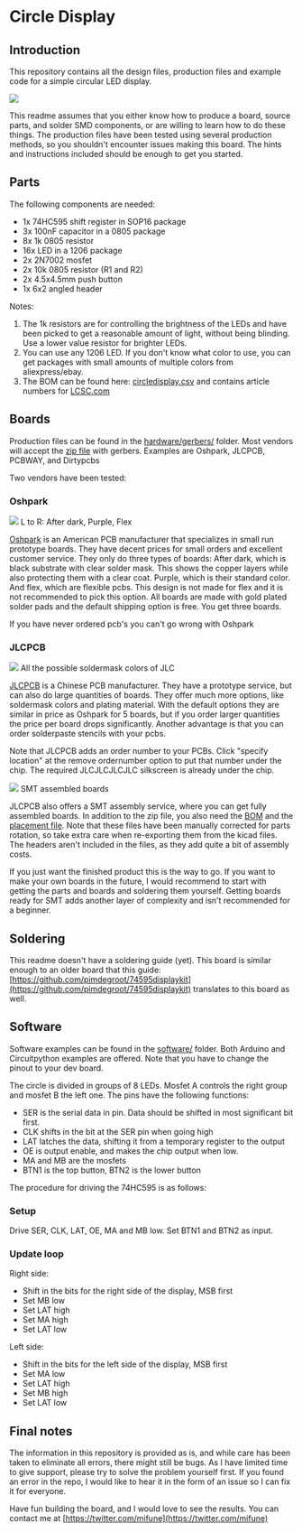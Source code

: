# Circle Display 

## Introduction
This repository contains all the design files, production files and example code for a simple circular LED display.

![](images/IMG_3059.JPG)

This readme assumes that you either know how to produce a board, source parts, and solder SMD components, or are willing to learn how to do these things. The production files have been tested using several production methods, so you shouldn't encounter issues making this board. The hints and instructions included should be enough to get you started.

## Parts

The following components are needed:

* 1x 74HC595 shift register in SOP16 package
* 3x 100nF capacitor in a 0805 package
* 8x 1k 0805 resistor
* 16x LED in a 1206 package
* 2x 2N7002 mosfet
* 2x 10k 0805 resistor (R1 and R2)
* 2x 4.5x4.5mm push button
* 1x 6x2 angled header

Notes:
1. The 1k resistors are for controlling the brightness of the LEDs and have been picked to get a reasonable amount of light, without being blinding. Use a lower value resistor for brighter LEDs. 
2. You can use any 1206 LED. If you don't know what color to use, you can get packages with small amounts of multiple colors from aliexpress/ebay.
3. The BOM can be found here: [circledisplay.csv](hardware/gerbers/circledisplay.csv) and contains article numbers for [LCSC.com](http://lcsc.com)

## Boards

Production files can be found in the [hardware/gerbers/](hardware/gerbers/) folder. Most vendors will accept the [zip file](hardware/gerbers/circledisplay.zip) with gerbers. Examples are Oshpark, JLCPCB, PCBWAY, and Dirtypcbs

Two vendors have been tested:

### Oshpark
![](images/IMG_3098.JPG)
L to R: After dark, Purple, Flex

[Oshpark](http://oshpark.com) is an American PCB manufacturer that specializes in small run prototype boards. They have decent prices for small orders and excellent customer service. They only do three types of boards: After dark, which is black substrate with clear solder mask. This shows the copper layers while also protecting them with a clear coat. Purple, which is their standard color. And flex, which are flexible pcbs. This design is not made for flex and it is not recommended to pick this option. All boards are made with gold plated solder pads and the default shipping option is free. You get three boards.

If you have never ordered pcb's you can't go wrong with Oshpark

### JLCPCB
![](images/IMG_3121.JPG)
All the possible soldermask colors of JLC

[JLCPCB](http://jlcpcb.com) is a Chinese PCB manufacturer. They have a prototype service, but can also do large quantities of boards. They offer much more options, like soldermask colors and plating material. With the default options they are similar in price as Oshpark for 5 boards, but if you order larger quantities the price per board drops significantly. Another advantage is that you can order solderpaste stencils with your pcbs.

Note that JLCPCB adds an order number to your PCBs. Click "specify location" at the remove ordernumber option to put that number under the chip. The required JLCJLCJLCJLC silkscreen is already under the chip.

![](images/IMG_3070.JPG)
SMT assembled boards

JLCPCB also offers a SMT assembly service, where you can get fully assembled boards. In addition to the zip file, you also need the [BOM](hardware/gerbers/circledisplay.csv) and the [placement file](hardware/gerbers/circledisplay-top-pos.csv). Note that these files have been manually corrected for parts rotation, so take extra care when re-exporting them from the kicad files. The headers aren't included in the files, as they add quite a bit of assembly costs.

If you just want the finished product this is the way to go. If you want to make your own boards in the future, I would recommend to start with getting the parts and boards and soldering them yourself. Getting boards ready for SMT adds another layer of complexity and isn't recommended for a beginner.

## Soldering

This readme doesn't have a soldering guide (yet). This board is similar enough to an older board that this guide: [https://github.com/pimdegroot/74595displaykit](https://github.com/pimdegroot/74595displaykit) translates to this board as well.

## Software

Software examples can be found in the [software/](software/) folder. Both Arduino and Circuitpython examples are offered. Note that you have to change the pinout to your dev board.

The circle is divided in groups of 8 LEDs. Mosfet A controls the right group and mosfet B the left one. The pins have the following functions:
* SER is the serial data in pin. Data should be shifted in most significant bit first.
* CLK shifts in the bit at the SER pin when going high
* LAT latches the data, shifting it from a temporary register to the output
* OE is output enable, and makes the chip output when low.
* MA and MB are the mosfets
* BTN1 is the top button, BTN2 is the lower button

The procedure for driving the 74HC595 is as follows:

### Setup
Drive SER, CLK, LAT, OE, MA and MB low. Set BTN1 and BTN2 as input.

### Update loop

Right side:
* Shift in the bits for the right side of the display, MSB first
* Set MB low
* Set LAT high
* Set MA high
* Set LAT low

Left side:
* Shift in the bits for the left side of the display, MSB first
* Set MA low
* Set LAT high
* Set MB high
* Set LAT low

## Final notes

The information in this repository is provided as is, and while care has been taken to eliminate all errors, there might still be bugs. As I have limited time to give support, please try to solve the problem yourself first. If you found an error in the repo, I would like to hear it in the form of an issue so I can fix it for everyone.

Have fun building the board, and I would love to see the results. You can contact me at [https://twitter.com/mifune](https://twitter.com/mifune)